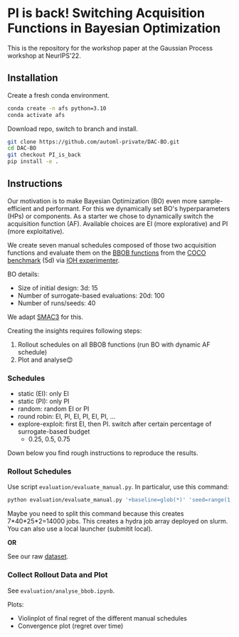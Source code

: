# PI is back! Switching Acquisition Functions in Bayesian Optimization
This is the repository for the workshop paper at the Gaussian Process workshop at NeurIPS'22.

## Installation
Create a fresh conda environment.
```bash
conda create -n afs python=3.10
conda activate afs
```

Download repo, switch to branch and install.
```bash
git clone https://github.com/automl-private/DAC-BO.git
cd DAC-BO
git checkout PI_is_back
pip install -e .
```


## Instructions

Our motivation is to make Bayesian Optimization (BO) even more sample-efficient and performant.
For this we dynamically set BO's hyperparameters (HPs) or components.
As a starter we chose to dynamically switch the acquisition function (AF).
Available choices are EI (more explorative) and PI (more exploitative).

We create seven manual schedules composed of those two acquisition functions and evaluate them on the [BBOB functions](https://numbbo.github.io/gforge/downloads/download16.00/bbobdocfunctions.pdf#page=5) from the [COCO benchmark](https://github.com/numbbo/coco) (5d) via [IOH experimenter](https://github.com/IOHprofiler/IOHexperimenter).

BO details:
- Size of initial design: 3d: 15
- Number of surrogate-based evaluations: 20d: 100
- Number of runs/seeds: 40

We adapt [SMAC3](https://github.com/automl/SMAC3) for this. 



Creating the insights requires following steps:
1. Rollout schedules on all BBOB functions (run BO with dynamic AF schedule)
2. Plot and analyse😊

### Schedules
* static (EI): only EI
* static (PI): only PI
* random: random EI or PI
* round robin: EI, PI, EI, PI, EI, PI, ...
* explore-exploit: first EI, then PI. switch after certain percentage of surrogate-based budget
  * 0.25, 0.5, 0.75

Down below you find rough instructions to reproduce the results.

### Rollout Schedules
Use script `evaluation/evaluate_manual.py`.
In particalur, use this command:
```bash
python evaluation/evaluate_manual.py '+baseline=glob(*)' 'seed=range(1,41)' 'coco_instance.function=range(1,25)' 'coco_instance.dimension=2,5' -m 
```
Maybe you need to split this command because this creates 7\*40\*25\*2=14000 jobs.
This creates a hydra job array deployed on slurm. You can also use a local launcher (submitit local).

**OR**

See our raw [dataset](https://drive.google.com/file/d/1iFhF5HB2vH7bUVUj7B5B6U5yPDJ3tAAo/view?usp=sharing).

### Collect Rollout Data and Plot
See `evaluation/analyse_bbob.ipynb`.

Plots:
* Violinplot of final regret of the different manual schedules
* Convergence plot (regret over time)


